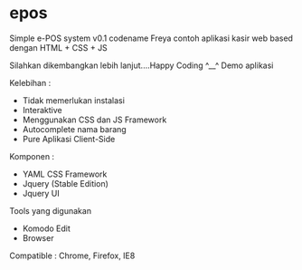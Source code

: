 epos
====

Simple e-POS system v0.1 codename Freya
contoh aplikasi kasir web based dengan HTML + CSS + JS

Silahkan dikembangkan lebih lanjut....Happy Coding ^__^
Demo aplikasi 

Kelebihan :
- Tidak memerlukan instalasi
- Interaktive
- Menggunakan CSS dan JS Framework
- Autocomplete nama barang
- Pure Aplikasi Client-Side 

Komponen :
- YAML CSS Framework
- Jquery (Stable Edition)
- Jquery UI


Tools yang digunakan

- Komodo Edit
- Browser

Compatible : Chrome, Firefox, IE8
 
